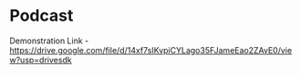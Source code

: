 # Podcast
Demonstration Link - https://drive.google.com/file/d/14xf7sIKvpiCYLago35FJameEao2ZAvE0/view?usp=drivesdk
